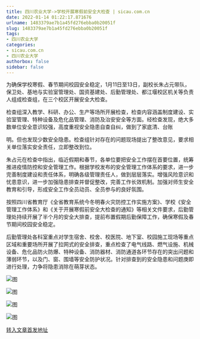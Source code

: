 ```yaml
---
title: 四川农业大学->学校开展寒假前安全大检查 | sicau.com.cn
date: 2022-01-14 01:22:17.871676
urlname: 1483379ae7b1a45fd276ebba0b20051f
slug: 1483379ae7b1a45fd276ebba0b20051f
tags: 
- 四川农业大学
categories:
- sicau.com.cn
- 四川农业大学
authorbox: false
sidebar: false
---
```

为确保学校寒假、春节期间校园安全稳定，1月11日至13日，副校长朱占元带队，保卫处、基地与实验室管理处、国资基建处、后勤管理处、都江堰校区机关等负责人组成检查组，在三个校区开展安全大检查。

检查组深入教学、科研、办公、生产等场所开展检查，检查内容涵盖制度建设、实验室管理、特种设备及危化品管理、消防及治安安全等方面。经检查发现，绝大多数单位安全意识较强，高度重视安全隐患自查自纠，做到了家底清、台账
<!--more-->
明。但也发现少数安全隐患。检查组针对存在的问题现场提出了整改意见，要求相关单位落实安全责任，立即整改到位。

朱占元在检查中指出，临近假期和春节，各单位要把安全工作摆在首要位置，统筹推进疫情防控和安全管理工作。根据学校发布的安全管理工作体系的要求，进一步完善制度建设和责任体系，明确各级管理责任人，做到层层落实。增强风险意识和忧患意识，进一步加强隐患排查并督促整改，完善工作长效机制。加强对师生安全教育和引导，形成安全工作全员动员、全员参与的良好氛围。

按照四川省教育厅《全省教育系统今冬明春火灾防控工作实施方案》、学校《安全管理工作体系》和《关于开展寒假前安全大检查的通知》等相关文件要求，后勤管理处持续开展了半个月的安全大排查，提前布置假期后勤保障工作，确保寒假及春节期间校园安全稳定。

后勤管理处各科室重点对学生宿舍、校舍、校医院、地下室、校园施工现场等重点区域和重要场所开展了拉网式的安全排查，重点检查了电气线路、燃气设施、机械设备、危化品防火防爆、特种设备、消防器材、消防通道各环节存在的突出问题和薄弱环节，以及门、窗、围墙等安全防护状况。针对排查到的安全隐患和问题庚即进行处理，力争将隐患消除在萌芽状态。

![图](https://news.sicau.edu.cn/__local/F/FB/F9/DBE55E2789BECF4D4DB32DB1BB8_EFB26E8A_A164C.png)

![图](https://news.sicau.edu.cn/__local/5/BD/98/5216662F1682D3AB3CD864153A9_C4D0C979_93940.png)

![图](https://news.sicau.edu.cn/__local/0/D4/4D/1AF86FF60448A0EB054F940B3C4_534579D9_9CD0B.png)

![图](https://news.sicau.edu.cn/__local/B/E4/D5/2E37615CC785E31D3936ED05B05_3C31AD28_19AAE.jpg)

[转入文章首发地址](https://news.sicau.edu.cn/info/1078/66477.htm)
